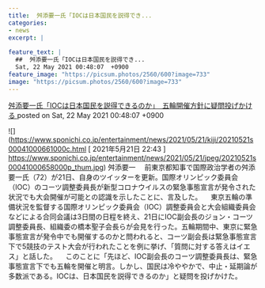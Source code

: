 ```yaml
---
title:  舛添要一氏「IOCは日本国民を説得でき...
categories:
- news
excerpt: |
  
feature_text: |
  ##  舛添要一氏「IOCは日本国民を説得でき...
  Sat, 22 May 2021 00:48:07  +0900
feature_image: "https://picsum.photos/2560/600?image=733"
image: "https://picsum.photos/2560/600?image=733"
---
```


[ 舛添要一氏「IOCは日本国民を説得できるのか」　五輪開催方針に疑問投げかける  ](https://rosie.5ch.net/test/read.cgi/editorialplus/1621612087/)
posted on Sat, 22 May 2021 00:48:07  +0900

<!--more-->

![](https://www.sponichi.co.jp/entertainment/news/2021/05/21/kiji/20210521s00041000661000c.html [ 2021年5月21日 22:43 ] https://www.sponichi.co.jp/entertainment/news/2021/05/21/jpeg/20210521s00041000658000p_thum.jpg) 舛添要一 　前東京都知事で国際政治学者の舛添要一氏（72）が21日、自身のツイッターを更新。国際オリンピック委員会（IOC）のコーツ調整委員長が新型コロナウイルスの緊急事態宣言が発令された状況でも大会開催が可能との認識を示したことに、言及した。 　東京五輪の準備状況を監督する国際オリンピック委員会（IOC）調整委員会と大会組織委員会などによる合同会議は3日間の日程を終え、21日にIOC副会長のジョン・コーツ調整委員長、組織委の橋本聖子会長らが会見を行った。五輪期間中、東京に緊急事態宣言が発令中でも開催するのかと問われると、コーツ副会長は緊急事態宣言下で5競技のテスト大会が行われたことを例に挙げ、「質問に対する答えはイエス」と話した。 　このことに「先ほど、IOC副会長のコーツ調整委員長は、緊急事態宣言下でも五輪を開催と明言。しかし、国民は冷ややかで、中止・延期論が多数派である。IOCは、日本国民を説得できるのか」と疑問を投げかけた。
